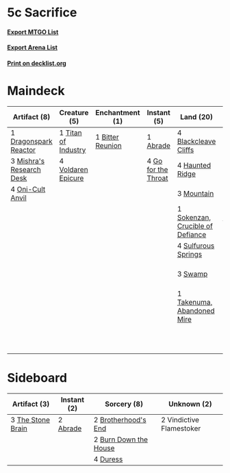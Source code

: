 # 5c Sacrifice

#### [Export MTGO List](../collection/5c%20Sacrifice/5c%20Sacrifice.txt)
#### [Export Arena List](../collection/5c%20Sacrifice/5c%20Sacrifice_arena.txt)
#### [Print on decklist.org](http://decklist.org/?deckmain=1%09Abrade%0A3%09Atraxa,%20Grand%20Unifier%0A1%09Bitter%20Reunion%0A4%09Blackcleave%20Cliffs%0A1%09Capricious%20Hellraiser%0A1%09Dragonspark%20Reactor%0A2%09Drown%20in%20Ichor%0A4%09Fable%20of%20the%20Mirror-Breaker%0A4%09Furnace%20Skullbomb%0A4%09Go%20for%20the%20Throat%0A4%09Haunted%20Ridge%0A3%09Mishra's%20Research%20Desk%0A3%09Mountain%0A4%09Oni-Cult%20Anvil%0A1%09Sokenzan,%20Crucible%20of%20Defiance%0A4%09Sulfurous%20Springs%0A3%09Swamp%0A1%09Takenuma,%20Abandoned%20Mire%0A2%09The%20Monumental%20Facade%0A1%09Titan%20of%20Industry%0A4%09Vat%20of%20Rebirth%0A4%09Voldaren%20Epicure%0A1%09Vraska,%20Betrayal's%20Sting&deckside=2%09Abrade%0A2%09Brotherhood's%20End%0A2%09Burn%20Down%20the%20House%0A4%09Duress%0A3%09The%20Stone%20Brain%0A2%09Vindictive%20Flamestoker)
# Maindeck

|                                           Artifact (8)                                            |                                         Creature (5)                                         |                                      Enchantment (1)                                      |                                         Instant (5)                                          |                                                 Land (20)                                                 |        Unknown (21)         |
|---------------------------------------------------------------------------------------------------|----------------------------------------------------------------------------------------------|-------------------------------------------------------------------------------------------|----------------------------------------------------------------------------------------------|-----------------------------------------------------------------------------------------------------------|-----------------------------|
|1 [Dragonspark Reactor](http://gatherer.wizards.com/Pages/Card/Details.aspx?multiverseid=548439)   |1 [Titan of Industry](http://gatherer.wizards.com/Pages/Card/Details.aspx?multiverseid=555360)|1 [Bitter Reunion](http://gatherer.wizards.com/Pages/Card/Details.aspx?multiverseid=583712)|1 [Abrade](http://gatherer.wizards.com/Pages/Card/Details.aspx?multiverseid=430772)           |4 [Blackcleave Cliffs](http://gatherer.wizards.com/Pages/Card/Details.aspx?multiverseid=209401)            |3 Atraxa, Grand Unifier      |
|3 [Mishra's Research Desk](http://gatherer.wizards.com/Pages/Card/Details.aspx?multiverseid=583747)|4 [Voldaren Epicure](http://gatherer.wizards.com/Pages/Card/Details.aspx?multiverseid=541041) |                                                                                           |4 [Go for the Throat](http://gatherer.wizards.com/Pages/Card/Details.aspx?multiverseid=433046)|4 [Haunted Ridge](http://gatherer.wizards.com/Pages/Card/Details.aspx?multiverseid=535061)                 |1 Capricious Hellraiser      |
|4 [Oni-Cult Anvil](http://gatherer.wizards.com/Pages/Card/Details.aspx?multiverseid=548543)        |                                                                                              |                                                                                           |                                                                                              |3 [Mountain](http://gatherer.wizards.com/Pages/Card/Details.aspx?multiverseid=439859)                      |2 Drown in Ichor             |
|                                                                                                   |                                                                                              |                                                                                           |                                                                                              |1 [Sokenzan, Crucible of Defiance](http://gatherer.wizards.com/Pages/Card/Details.aspx?multiverseid=548589)|4 Fable of the Mirror-Breaker|
|                                                                                                   |                                                                                              |                                                                                           |                                                                                              |4 [Sulfurous Springs](http://gatherer.wizards.com/Pages/Card/Details.aspx?multiverseid=129751)             |4 Furnace Skullbomb          |
|                                                                                                   |                                                                                              |                                                                                           |                                                                                              |3 [Swamp](http://gatherer.wizards.com/Pages/Card/Details.aspx?multiverseid=439858)                         |2 The Monumental Facade      |
|                                                                                                   |                                                                                              |                                                                                           |                                                                                              |1 [Takenuma, Abandoned Mire](http://gatherer.wizards.com/Pages/Card/Details.aspx?multiverseid=548591)      |4 Vat of Rebirth             |
|                                                                                                   |                                                                                              |                                                                                           |                                                                                              |                                                                                                           |1 Vraska, Betrayal's Sting   |


# Sideboard

|                                        Artifact (3)                                        |                                    Instant (2)                                    |                                          Sorcery (8)                                           |      Unknown (2)       |
|--------------------------------------------------------------------------------------------|-----------------------------------------------------------------------------------|------------------------------------------------------------------------------------------------|------------------------|
|3 [The Stone Brain](http://gatherer.wizards.com/Pages/Card/Details.aspx?multiverseid=583827)|2 [Abrade](http://gatherer.wizards.com/Pages/Card/Details.aspx?multiverseid=430772)|2 [Brotherhood's End](http://gatherer.wizards.com/Pages/Card/Details.aspx?multiverseid=583713)  |2 Vindictive Flamestoker|
|                                                                                            |                                                                                   |2 [Burn Down the House](http://gatherer.wizards.com/Pages/Card/Details.aspx?multiverseid=534907)|                        |
|                                                                                            |                                                                                   |4 [Duress](http://gatherer.wizards.com/Pages/Card/Details.aspx?multiverseid=14557)              |                        |

